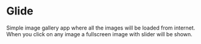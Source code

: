 # Glide
Simple image gallery app where all the images will be loaded from internet.
When you click on any image a fullscreen image with slider will be shown.
